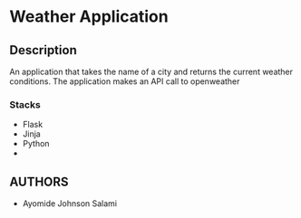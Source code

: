 # Weather Application

## Description
An application that takes the name of a city and returns the current weather conditions. The application makes an API call to openweather

### Stacks
- Flask
- Jinja
- Python
-

## AUTHORS
- Ayomide Johnson Salami
